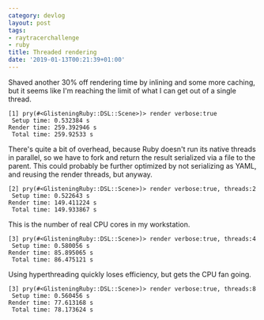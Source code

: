 ```yaml
---
category: devlog
layout: post
tags:
- raytracerchallenge
- ruby
title: Threaded rendering
date: '2019-01-13T00:21:39+01:00'
---
```

Shaved another 30% off rendering time by inlining and some more caching, but it seems like I'm reaching the limit of what I can get out of a single thread.

```pry
[1] pry(#<GlisteningRuby::DSL::Scene>)> render verbose:true
 Setup time: 0.532384 s
Render time: 259.392946 s
 Total time: 259.92533 s
```

There's quite a bit of overhead, because Ruby doesn't run its native threads in parallel, so we have to fork and return the result serialized via a file to the parent. This could probably be further optimized by not serializing as YAML, and reusing the render threads, but anyway.

```pry
[2] pry(#<GlisteningRuby::DSL::Scene>)> render verbose:true, threads:2
 Setup time: 0.522643 s
Render time: 149.411224 s
 Total time: 149.933867 s
```

This is the number of real CPU cores in my workstation.

```pry
[3] pry(#<GlisteningRuby::DSL::Scene>)> render verbose:true, threads:4
 Setup time: 0.580056 s
Render time: 85.895065 s
 Total time: 86.475121 s
```

Using hyperthreading quickly loses efficiency, but gets the CPU fan going.

```pry
[3] pry(#<GlisteningRuby::DSL::Scene>)> render verbose:true, threads:8
 Setup time: 0.560456 s
Render time: 77.613168 s
 Total time: 78.173624 s
```
